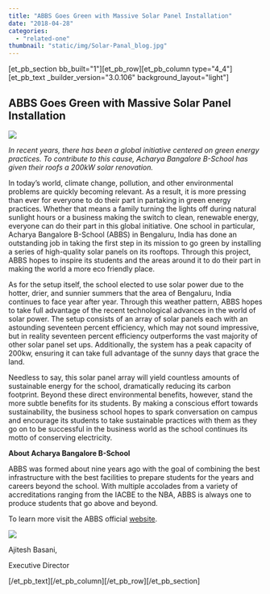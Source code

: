 ```yaml
---
title: "ABBS Goes Green with Massive Solar Panel Installation"
date: "2018-04-28"
categories: 
  - "related-one"
thumbnail: "static/img/Solar-Panal_blog.jpg"
---
```


\[et\_pb\_section bb\_built="1"\]\[et\_pb\_row\]\[et\_pb\_column type="4\_4"\]\[et\_pb\_text \_builder\_version="3.0.106" background\_layout="light"\]

## **ABBS Goes Green with Massive Solar Panel Installation**

![](images/Solar-Panal_blog-300x140.jpg)

_In recent years, there has been a global initiative centered on green energy practices. To contribute to this cause, Acharya Bangalore B-School has given their roofs a 200kW solar renovation._

In today’s world, climate change, pollution, and other environmental problems are quickly becoming relevant. As a result, it is more pressing than ever for everyone to do their part in partaking in green energy practices. Whether that means a family turning the lights off during natural sunlight hours or a business making the switch to clean, renewable energy, everyone can do their part in this global initiative. One school in particular, Acharya Bangalore B-School (ABBS) in Bengaluru, India has done an outstanding job in taking the first step in its mission to go green by installing a series of high-quality solar panels on its rooftops. Through this project, ABBS hopes to inspire its students and the areas around it to do their part in making the world a more eco friendly place.

As for the setup itself, the school elected to use solar power due to the hotter, drier, and sunnier summers that the area of Bengaluru, India continues to face year after year. Through this weather pattern, ABBS hopes to take full advantage of the recent technological advances in the world of solar power. The setup consists of an array of solar panels each with an astounding seventeen percent efficiency, which may not sound impressive, but in reality seventeen percent efficiency outperforms the vast majority of other solar panel set ups. Additionally, the system has a peak capacity of 200kw, ensuring it can take full advantage of the sunny days that grace the land.

Needless to say, this solar panel array will yield countless amounts of sustainable energy for the school, dramatically reducing its carbon footprint. Beyond these direct environmental benefits, however, stand the more subtle benefits for its students. By making a conscious effort towards sustainability, the business school hopes to spark conversation on campus and encourage its students to take sustainable practices with them as they go on to be successful in the business world as the school continues its motto of conserving electricity.

**About Acharya Bangalore B-School**

ABBS was formed about nine years ago with the goal of combining the best infrastructure with the best facilities to prepare students for the years and careers beyond the school. With multiple accolades from a variety of accreditations ranging from the IACBE to the NBA, ABBS is always one to produce students that go above and beyond.

To learn more visit the ABBS official [website](http://www.acharyabbs.ac.in/).

![](images/Ajitesh-Basani.jpg)

Ajitesh Basani,

Executive Director

\[/et\_pb\_text\]\[/et\_pb\_column\]\[/et\_pb\_row\]\[/et\_pb\_section\]
